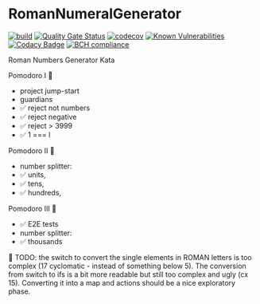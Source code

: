 # RomanNumeralGenerator
[![build](https://github.com/undeadgrishnackh/RomanNumeralGenerator/workflows/CI%20Build%20gate./badge.svg)](https://github.com/undeadgrishnackh/RomanNumeralGenerator/actions?query=workflow%3A%22CI+Build+gate.%22)
[![Quality Gate Status](https://sonarcloud.io/api/project_badges/measure?project=undeadgrishnackh_RomanNumeralGenerator&metric=alert_status)](https://sonarcloud.io/dashboard?id=undeadgrishnackh_RomanNumeralGenerator)
[![codecov](https://codecov.io/gh/undeadgrishnackh/RomanNumeralGenerator/branch/main/graph/badge.svg)](https://codecov.io/gh/undeadgrishnackh/RomanNumeralGenerator)
[![Known Vulnerabilities](https://snyk.io/test/github/undeadgrishnackh/RomanNumeralGenerator/badge.svg)](https://snyk.io/test/github/undeadgrishnackh/RomanNumeralGenerator/)
[![Codacy Badge](https://api.codacy.com/project/badge/Grade/c8e046ebad254148950f6fea8f671594)](https://app.codacy.com/gh/undeadgrishnackh/RomanNumeralGenerator/dashboard)
[![BCH compliance](https://bettercodehub.com/edge/badge/undeadgrishnackh/RomanNumeralGenerator?branch=master)](https://bettercodehub.com/)

Roman Numbers Generator Kata

Pomodoro I 🍅
- project jump-start
- guardians
 - ✅ reject not numbers
 - ✅ reject negative
 - ✅ reject > 3999
- ✅ 1 === I

Pomodoro II 🍅
- number splitter: 
 - ✅ units, 
 - ✅ tens, 
 - ✅ hundreds, 

Pomodoro III 🍅
- ✅ E2E tests
- number splitter: 
 - ✅ thousands

🤔 TODO: 
the switch to convert the single elements in ROMAN letters is too complex (17 cyclomatic - instead of something below 5). The conversion from switch to ifs is a bit more readable but still too complex and ugly (cx 15). Converting it into a map and actions should be a nice exploratory phase.